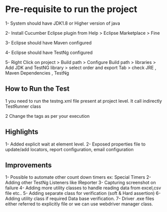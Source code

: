 # Pre-requisite to run the project

1- System should have JDK1.8 or Higher version of java

2- Install Cucumber Eclipse plugin from Help > Eclipse Marketplace > Fine

3- Eclipse should have Maven configured

4- Eclipse should have TestNg configured

5- Right Click on project > Build path > Configure Build path > libraries > Add JDK and TestNG library > select order and export Tab > check JRE , Maven Dependencies , TestNg 

##  How to Run the Test

1 you need to run the testng.xml file present at project level. It call indirectly TestRunner class

2 Change the tags as per your execution  

## Highlights

1- Added explicit wait at element level.
2- Exposed properties file to update/add locators, report configuration, email configuration

## Improvements

1- Possible to automate other count down timers ex: Special Timers
2- Adding other TestNg Listeners like IReporter
3- Capturing screenshot on failure
4- Adding more utility classes to handle reading data from excel,csv file etc..
5- Adding separate class for verification (soft & Hard assertion)
6- Adding utility class if required Data base verification.
7- Driver .exe files either referred to explicitly file or we can use webdriver manager class.

